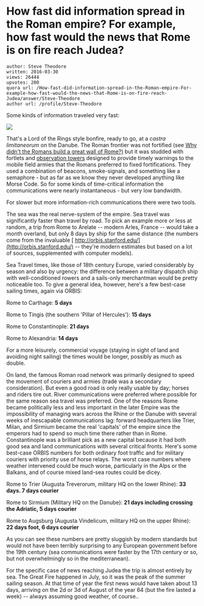 # How fast did information spread in the Roman empire? For example, how fast would the news that Rome is on fire reach Judea?

	author: Steve Theodore
	written: 2016-03-30
	views: 26444
	upvotes: 200
	quora url: /How-fast-did-information-spread-in-the-Roman-empire-For-example-how-fast-would-the-news-that-Rome-is-on-fire-reach-Judea/answer/Steve-Theodore
	author url: /profile/Steve-Theodore


Some kinds of information traveled very fast:

![](https://qph.fs.quoracdn.net/main-qimg-8dbc670d5b9c9e339ccdfbca442199e6)

That's a Lord of the Rings style bonfire, ready to go, at a _castra limitaneorum_  on the Danube. The Roman frontier was not fortified (see [Why didn't the Romans build a great wall of Rome?)](https://www.quora.com/Why-didnt-the-Romans-build-a-great-wall-of-Rome) but it was studded with fortlets and [observation towers](http://cosmicdiary.org/fpatat/2009/12/23/where-is-the-roman-watch-tower/) designed to provide timely warnings to the mobile field armies that the Romans preferred to fixed fortifications. They used a combination of beacons, smoke-signals, and something like a semaphore - but as far as we know they never developed anything like Morse Code. So for some kinds of time-critical information the communications were nearly instantaneous - but very low bandwidth. 

For slower but more information-rich communications there were two tools. 

The sea was the real nerve-system of the empire. Sea travel was significantly faster than travel by road. To pick an example more or less at random, a trip from Rome to Arelate -- modern Arles, France -- would take a month overland, but only 8 days by ship for the same distance (the numbers come from the invaluable [ http://orbis.stanford.edu/](http://orbis.stanford.edu/) -- they're modern estimates but based on a lot of sources, supplemented with computer models). 

Sea Travel times, like those of 18th century Europe, varied considerably by season and also by urgency: the difference between a military dispatch ship with well-conditioned rowers and a sails-only merchantman would be pretty noticeable too. To give a general idea, however, here's a few best-case sailing times, again via ORBIS:

Rome to Carthage: __5 days__ 

Rome to Tingis (the southern 'Pillar of Hercules'): __15 days__ 

Rome to Constantinople: __21 days__ 

Rome to Alexandria: __14 days__ 

For a more leisurely, commercial voyage (staying in sight of land and avoiding night sailing) the times would be longer, possibly as much as double.

On land, the famous Roman road network was primarily designed to speed the movement of couriers and armies (trade was a secondary consideration). But even a good road is only really usable by day; horses and riders tire out. River communications were preferred where possible for the same reason sea travel was preferred. One of the reasons Rome became politically less and less important in the later Empire was the impossibility of managing wars across the Rhine or the Danube with several weeks of inescapable communications lag: forward headquarters like Trier, Milan, and Sirmium became the real 'capitals' of the empire since the emperors had to spend so much time there rather than in Rome. Constantinople was a brilliant pick as a new capital because it had both good sea and land communications with several critical fronts. Here's some best-case ORBIS numbers for both ordinary foot traffic and for military couriers with priority use of horse relays. The worst case numbers where weather intervened could be much worse, particularly in the Alps or the Balkans, and of course mixed land-sea routes could be dicey.

Rome to Trier (Augusta Treverorum, military HQ on the lower Rhine): __33 days. 7 days courier__ 

Rome to Sirmium (Military HQ on the Danube): __21 days including crossing the Adriatic, 5 days courier__ 

Rome to Augsburg (Augusta Vindelicum, military HQ on the upper Rhine): __22 days foot, 6 days courier__ 

As you can see these numbers are pretty sluggish by modern standards but would not have been terribly surprising to any European government before the 19th century (sea communications were faster by the 17th century or so, but not overwhelmingly so in the mediterranean). 

For the specific case of news reaching Judea the trip is almost entirely by sea. The Great Fire happened in July, so it was the peak of the summer sailing season. At that time of year the first news would have taken about 13 days, arriving on the 2d or 3d of August of the year 64 (but the fire lasted a week) -- always assuming good weather, of course..

